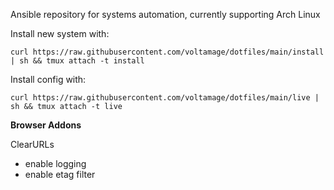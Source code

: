 Ansible repository for systems automation, currently supporting Arch Linux

Install new system with:
```
curl https://raw.githubusercontent.com/voltamage/dotfiles/main/install | sh && tmux attach -t install
```


Install config with:
```
curl https://raw.githubusercontent.com/voltamage/dotfiles/main/live | sh && tmux attach -t live
```


**Browser Addons**

ClearURLs
- enable logging
- enable etag filter
